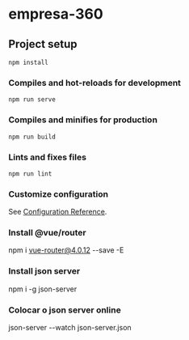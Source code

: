 # empresa-360

## Project setup
```
npm install
```

### Compiles and hot-reloads for development
```
npm run serve
```

### Compiles and minifies for production
```
npm run build
```

### Lints and fixes files
```
npm run lint
```

### Customize configuration
See [Configuration Reference](https://cli.vuejs.org/config/).

### Install @vue/router
npm i vue-router@4.0.12 --save -E

### Install json server
npm i -g json-server

### Colocar o json server online
json-server --watch json-server.json